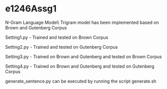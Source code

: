 # e1246Assg1
N-Gram Language Model\\
Trigram model has been implemented based on Brown and Gutenberg Corpus

Setting1.py - Trained and tested on Brown Corpus

Setting2.py - Trained and tested on Gutenberg Corpus

Setting3.py - Trained on Brown and Gutenberg and tested on Brown Corpus

Setting4.py - Trained on Brown and Gutenberg and tested on Gutenberg Corpus

generate_sentence.py can be executed by running the script generate.sh
